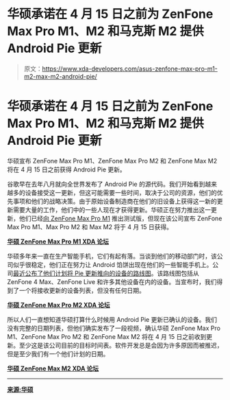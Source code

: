 # 华硕承诺在 4 月 15 日之前为 ZenFone Max Pro M1、M2 和马克斯 M2 提供 Android Pie 更新

> 原文：<https://www.xda-developers.com/asus-zenfone-max-pro-m1-m2-max-m2-android-pie/>

# 华硕承诺在 4 月 15 日之前为 ZenFone Max Pro M1、M2 和马克斯 M2 提供 Android Pie 更新

华硕宣布 ZenFone Max Pro M1、ZenFone Max Pro M2 和 ZenFone Max M2 将在 4 月 15 日之前获得 Android Pie 更新。

谷歌早在去年八月就向全世界发布了 Android Pie 的源代码。我们开始看到越来越多的设备接受这一更新，但这可能需要一些时间，取决于公司的资源，他们的优先事项和他们的战略决策。由于原始设备制造商在他们的旧设备上获得这一新的更新需要大量的工作，他们中的一些人现在才获得更新。华硕正在努力推出这一更新，他们已经[向 ZenFone Max Pro M1](https://www.xda-developers.com/asus-zenfone-max-pro-m1-android-pie-beta/) 推出测试版，但现在该公司宣布 ZenFone Max Pro M1、Max Pro M2 和 Max M2 将于 4 月 15 日获得。

[**华硕 ZenFone Max Pro M1 XDA 论坛**](https://forum.xda-developers.com/asus-zenfone-max-pro-m1)

华硕多年来一直在生产智能手机，它们有起有落。当谈到他们的移动部门时，该公司似乎很稳定，他们正在努力让 Android 馅饼出现在他们的一些智能手机上。公司[最近公布了他们计划将 Pie 更新推向的设备的路线图](https://www.xda-developers.com/asus-zenfone-android-pie-upgrade-plans/)。该路线图包括从 ZenFone 4 Max、ZenFone Live 和许多其他设备在内的设备。当宣布时，我们得到了一个将接收更新的设备列表，但没有任何日期。

[**华硕 ZenFone Max Pro M2 XDA 论坛**](https://forum.xda-developers.com/max-pro-m2)

所以人们一直想知道华硕打算什么时候用 Android Pie 更新已确认的设备。我们没有完整的日期列表，但他们确实发布了一段视频，确认华硕 ZenFone Max Pro M1、ZenFone Max Pro M2 和 ZenFone Max M2 将在 4 月 15 日之前收到更新。至少这是该公司目前的目标时间表。软件开发总是会因为许多原因而被推迟，但是至少我们有一个他们计划的日期。

[**华硕 ZenFone Max M2 XDA 论坛**](https://forum.xda-developers.com/max-m2)

* * *

[**来源:华硕**](https://www.facebook.com/watch/?v=2445467185485696)